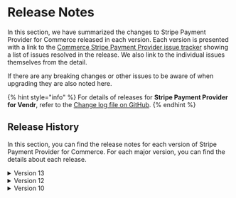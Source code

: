 # Release Notes

In this section, we have summarized the changes to Stripe Payment Provider for Commerce released in each version. Each version is presented with a link to the [Commerce Stripe Payment Provider issue tracker](https://github.com/umbraco/Umbraco.Commerce.PaymentProviders.Stripe/issues) showing a list of issues resolved in the release.  We also link to the individual issues themselves from the detail.

If there are any breaking changes or other issues to be aware of when upgrading they are also noted here.

{% hint style="info" %}
For details of releases for **Stripe Payment Provider for Vendr**, refer to the [Change log file on GitHub](../../changelog-archive/stripe.md).
{% endhint %}

## Release History

In this section, you can find the release notes for each version of Stripe Payment Provider for Commerce. For each major version, you can find the details about each release.

<details>

<summary>Version 13</summary>

#### [13.1.0 (December 28th 2023)](https://github.com/umbraco/Umbraco.Commerce.PaymentProviders.Stripe/issues?q=label%3Arelease%2F13.1.0+)
* Migrate from Newtonsoft.Json to System.Text.Json.

#### 13.0.0 (December 13th 2023)

* Upgraded Umbraco & Umbraco Commerce dependencey to v13
* Upgraded all 3rd party nuget dependencies

</details>

<details>

<summary>Version 12</summary>

#### 12.0.0 (July 5th 2023)

* [Initial product launch](https://umbraco.com/blog/umbraco-commerce-release/).
  
</details>

<details>

<summary>Version 10</summary>

#### 10.0.0 (July 5th 2023)

* [Initial product launch](https://umbraco.com/blog/umbraco-commerce-release/).
  
</details>

